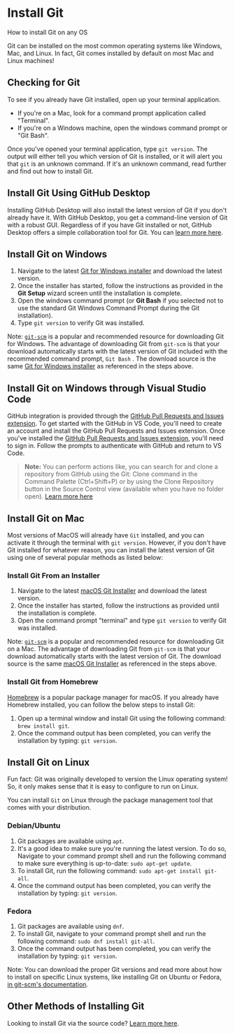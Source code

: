 # Install Git

How to install Git on any OS

Git can be installed on the most common operating systems like Windows, Mac, and
Linux. In fact, Git comes installed by default on most Mac and Linux machines!

## Checking for Git

To see if you already have Git installed, open up your terminal application.

- If you're on a Mac, look for a command prompt application called "Terminal".
- If you're on a Windows machine, open the windows command prompt or "Git Bash".

Once you've opened your terminal application, type `git version`. The output
will either tell you which version of Git is installed, or it will alert you
that `git` is an unknown command. If it's an unknown command, read further and
find out how to install Git.

## Install Git Using GitHub Desktop

Installing GitHub Desktop will also install the latest version of Git if you
don't already have it. With GitHub Desktop, you get a command-line version of
Git with a robust GUI. Regardless of if you have Git installed or not, GitHub
Desktop offers a simple collaboration tool for Git. You can
[learn more here](https://desktop.github.com/).

## Install Git on Windows

1. Navigate to the latest
   [Git for Windows installer](https://gitforwindows.org/) and download the
   latest version.
1. Once the installer has started, follow the instructions as provided in the
   **Git Setup** wizard screen until the installation is complete.
1. Open the windows command prompt (or **Git Bash** if you selected not to use
   the standard Git Windows Command Prompt during the Git installation).
1. Type `git version` to verify Git was installed.

Note: [`git-scm`](https://git-scm.com/download/win) is a popular and recommended
resource for downloading Git for Windows. The advantage of downloading Git from
`git-scm` is that your download automatically starts with the latest version of
Git included with the recommended command prompt, `Git Bash` . The download
source is the same [Git for Windows installer](https://gitforwindows.org/) as
referenced in the steps above.

## Install Git on Windows through Visual Studio Code

GitHub integration is provided through the
[GitHub Pull Requests and Issues extension](https://marketplace.visualstudio.com/items?itemName=GitHub.vscode-pull-request-github).
To get started with the GitHub in VS Code, you'll need to create an account and
install the GitHub Pull Requests and Issues extension. Once you've installed the
[GitHub Pull Requests and Issues extension](https://marketplace.visualstudio.com/items?itemName=GitHub.vscode-pull-request-github),
you'll need to sign in. Follow the prompts to authenticate with GitHub and
return to VS Code.

> **Note:** You can perform actions like, you can search for and clone a
> repository from GitHub using the Git: Clone command in the Command Palette
> (Ctrl+Shift+P) or by using the Clone Repository button in the Source Control
> view (available when you have no folder open).
> [Learn more here](https://code.visualstudio.com/docs/editor/github)

## Install Git on Mac

Most versions of MacOS will already have `Git` installed, and you can activate
it through the terminal with `git version`. However, if you don't have Git
installed for whatever reason, you can install the latest version of Git using
one of several popular methods as listed below:

### Install Git From an Installer

1. Navigate to the latest
   [macOS Git Installer](https://sourceforge.net/projects/git-osx-installer/files/git-2.23.0-intel-universal-mavericks.dmg/download?use_mirror=autoselect)
   and download the latest version.
2. Once the installer has started, follow the instructions as provided until the
   installation is complete.
3. Open the command prompt "terminal" and type `git version` to verify Git was
   installed.

Note: [`git-scm`](https://git-scm.com/download/mac) is a popular and recommended
resource for downloading Git on a Mac. The advantage of downloading Git from
`git-scm` is that your download automatically starts with the latest version of
Git. The download source is the same
[macOS Git Installer](https://sourceforge.net/projects/git-osx-installer/files/git-2.23.0-intel-universal-mavericks.dmg/download?use_mirror=autoselect)
as referenced in the steps above.

### Install Git from Homebrew

[Homebrew](https://brew.sh/) is a popular package manager for macOS. If you
already have Homebrew installed, you can follow the below steps to install Git:

1. Open up a terminal window and install Git using the following command:
   `brew install git`.
2. Once the command output has been completed, you can verify the installation
   by typing: `git version`.

## Install Git on Linux

Fun fact: Git was originally developed to version the Linux operating system!
So, it only makes sense that it is easy to configure to run on Linux.

You can install `Git` on Linux through the package management tool that comes
with your distribution.

### Debian/Ubuntu

1. Git packages are available using `apt`.
2. It's a good idea to make sure you're running the latest version. To do so,
   Navigate to your command prompt shell and run the following command to make
   sure everything is up-to-date: `sudo apt-get update`.
3. To install Git, run the following command: `sudo apt-get install git-all`.
4. Once the command output has been completed, you can verify the installation
   by typing: `git version`.

### Fedora

1. Git packages are available using `dnf`.
2. To install Git, navigate to your command prompt shell and run the following
   command: `sudo dnf install git-all`.
3. Once the command output has been completed, you can verify the installation
   by typing: `git version`.

Note: You can download the proper Git versions and read more about how to
install on specific Linux systems, like installing Git on Ubuntu or Fedora,
[in git-scm's documentation](https://git-scm.com/download/linux).

## Other Methods of Installing Git

Looking to install Git via the source code?
[Learn more here](https://git-scm.com/book/en/v2/Getting-Started-Installing-Git).
